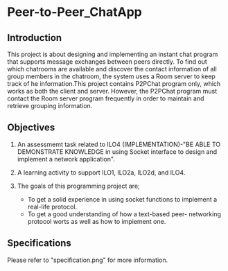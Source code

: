 # Peer-to-Peer_ChatApp
## Introduction
This project is about designing and implementing an instant chat program that supports message exchanges between peers directly. To find out which chatrooms are available and discover the contact information of all group members in the chatroom, the system uses a Room server to keep track of he information.This project contains P2PChat program only, which works as both the client and server. However, the P2PChat program must contact the Room server program frequently in order to maintain and retrieve grouping information.

## Objectives

1. An assessmemt task related to ILO4 (IMPLEMENTATION)-"BE ABLE TO DEMONSTRATE KNOWLEDGE in
  using Socket interface to design and implement a network application".
2. A learning activity to support ILO1, ILO2a, ILO2d, and ILO4.
3. The goals of this programming project are;
    
    -  To get a solid experience in using socket functions to implement a real-life protocol.
    -  To get a good understanding of how a text-based peer- networking protocol worts as well
     as how to impiement one.

## Specifications

Please refer to "specification.png" for more information.
